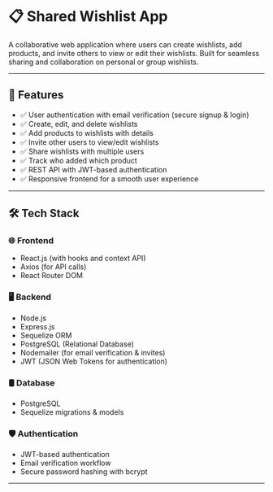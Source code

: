 # 📋 Shared Wishlist App

A collaborative web application where users can create wishlists, add products, and invite others to view or edit their wishlists. Built for seamless sharing and collaboration on personal or group wishlists.  

---

## 🚀 Features

- ✅ User authentication with email verification (secure signup & login)
- ✅ Create, edit, and delete wishlists
- ✅ Add products to wishlists with details
- ✅ Invite other users to view/edit wishlists
- ✅ Share wishlists with multiple users
- ✅ Track who added which product
- ✅ REST API with JWT-based authentication
- ✅ Responsive frontend for a smooth user experience

---

## 🛠 Tech Stack

### 🌐 **Frontend**
- React.js (with hooks and context API)
- Axios (for API calls)
- React Router DOM

### 🖥️ **Backend**
- Node.js
- Express.js
- Sequelize ORM
- PostgreSQL (Relational Database)
- Nodemailer (for email verification & invites)
- JWT (JSON Web Tokens for authentication)

### 🛢 **Database**
- PostgreSQL
- Sequelize migrations & models

### 🛡 **Authentication**
- JWT-based authentication
- Email verification workflow
- Secure password hashing with bcrypt

---